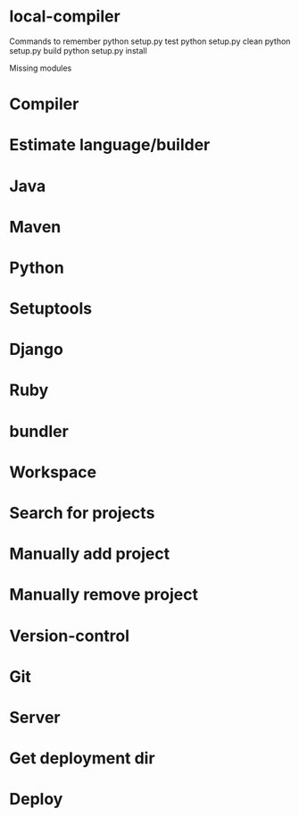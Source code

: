 # local-compiler

Commands to remember
python setup.py test
python setup.py clean
python setup.py build
python setup.py install

Missing modules

# Compiler
# 	 Estimate language/builder
#	 Java
#	 	Maven
# 	 Python 
# 	 	Setuptools
#	 	Django 
# 	 Ruby 
# 	 	bundler
# Workspace 
#	 Search for projects
# 	 Manually add project
# 	 Manually remove project
# Version-control
# 	 Git
# Server
#    Get deployment dir
# 	 Deploy 